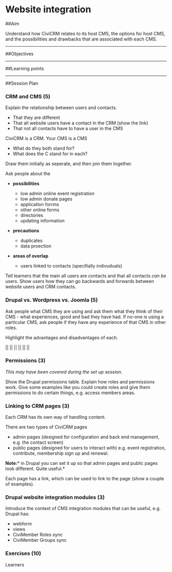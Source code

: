 # Website integration

##Aim

Understand how CiviCRM relates to its host CMS, the options for host CMS, and the possibilities and drawbacks that are associated with each CMS.

---
##Objectives

---
##Learning points

---
##Session Plan

### CRM and CMS (5)

Explain the relationship between users and contacts.

- That they are different
- That all website users have a contact in the CRM (show the link)
- That not all contacts have to have a user in the CMS

CiviCRM is a CRM. Your CMS is a CMS

- What do they both stand for?
- What does the C stand for in each?

Draw them initially as seperate, and then join them together.

Ask people about the

- **possibilities**

    - low admin online event registration
    - low admin donate pages
    - application forrms
    - other online forms
    - directories
    - updating information
- **precautions**

    - duplicates
    - data proection
- **areas of overlap**

    - users linked to contacts (specifially indivuduals)

Tell learners that the main all users are contacts and that all contacts *can be* users. Show users how they can go backwards and forwards between website users and CRM contacts.

### Drupal vs. Wordpress vs. Joomla (5)

Ask people what CMS they are using and ask them what they think of their CMS - what experiences, good and bad they have had. If no-one is using a particular CMS, ask people if they have any experience of that CMS in other roles.

Highlight the advantages and disadvantages of each.

||
||
||
||
||
||

### Permissions (3)

*This may have been covered during the set up session*.

Show the Drupal permissions table. Explain how roles and permissions work. Give some examples like you could create roles and give them permissions to do certain things, e.g. access members areas.

### Linking to CRM pages (3)

Each CRM has its own way of handling content.

There are two types of CiviCRM pages

- admin pages (designed for configuration and back end management, e.g. the contact screen)
- public pages (designed for users to interact with) e.g. event registration, contribute, membership sign up and renewal.

**Note:*** in Drupal you can set it up so that admin pages and public pages look different. Quite useful.*

Each page has a link, which can be used to link to the page (show a couple of examples).

### Drupal website integration modules (3)

Introduce the context of CMS integration modules that can be useful, e.g. Drupal has:

- webform
- views
- CiviMember Roles sync
- CiviMember Groups sync

### Exercises (10)

Learners
